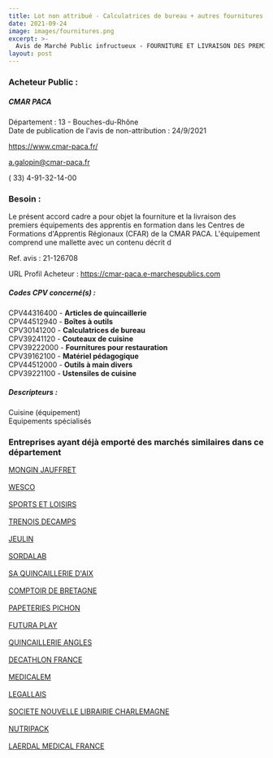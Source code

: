 ```yaml
---
title: Lot non attribué - Calculatrices de bureau + autres fournitures
date: 2021-09-24
image: images/fournitures.png
excerpt: >-
  Avis de Marché Public infructueux - FOURNITURE ET LIVRAISON DES PREMIERS EQUIPEMENTS PROFESSIONNELS POUR LES APPRENTIS DE LA CMAR PACA
layout: post
---
```


### Acheteur Public :
##### CMAR PACA
Département : 13 - Bouches-du-Rhône<br/>
Date de publication de l'avis de non-attribution : 24/9/2021


https://www.cmar-paca.fr/

a.galopin@cmar-paca.fr

( 33) 4-91-32-14-00
### Besoin :

Le présent accord cadre a pour objet la fourniture et la livraison des premiers équipements des apprentis en formation dans les Centres de Formations d'Apprentis Régionaux (CFAR) de la CMAR PACA. L'équipement comprend une mallette avec un contenu décrit d

Ref. avis : 21-126708

URL Profil Acheteur : https://cmar-paca.e-marchespublics.com

##### Codes CPV concerné(s) :
CPV44316400 - **Articles de quincaillerie** <br/>
CPV44512940 - **Boîtes à outils** <br/>
CPV30141200 - **Calculatrices de bureau** <br/>
CPV39241120 - **Couteaux de cuisine** <br/>
CPV39222000 - **Fournitures pour restauration** <br/>
CPV39162100 - **Matériel pédagogique** <br/>
CPV44512000 - **Outils à main divers** <br/>
CPV39221100 - **Ustensiles de cuisine** <br/>

##### Descripteurs :
Cuisine (équipement) <br/>
Equipements spécialisés <br/>

### Entreprises ayant déjà emporté des marchés similaires dans ce département
<a href="/entreprise-543/siren-057814774">MONGIN JAUFFRET</a><br/><br/>
<a href="/entreprise-544/siren-304764863">WESCO</a><br/><br/>
<a href="/entreprise-545/siren-310269378">SPORTS ET LOISIRS</a><br/><br/>
<a href="/entreprise-549/siren-342938107">TRENOIS DECAMPS</a><br/><br/>
<a href="/entreprise-549/siren-344652490">JEULIN</a><br/><br/>
<a href="/entreprise-551/siren-352658801">SORDALAB</a><br/><br/>
<a href="/entreprise-553/siren-389557208">SA QUINCAILLERIE D'AIX</a><br/><br/>
<a href="/entreprise-554/siren-394908297">COMPTOIR DE BRETAGNE</a><br/><br/>
<a href="/entreprise-555/siren-401494828">PAPETERIES PICHON</a><br/><br/>
<a href="/entreprise-556/siren-403151756">FUTURA PLAY</a><br/><br/>
<a href="/entreprise-560/siren-433830015">QUINCAILLERIE ANGLES</a><br/><br/>
<a href="/entreprise-567/siren-500569405">DECATHLON FRANCE</a><br/><br/>
<a href="/entreprise-567/siren-501033138">MEDICALEM</a><br/><br/>
<a href="/entreprise-572/siren-563820489">LEGALLAIS</a><br/><br/>
<a href="/entreprise-573/siren-659501837">SOCIETE NOUVELLE LIBRAIRIE CHARLEMAGNE</a><br/><br/>
<a href="/entreprise-573/siren-702051905">NUTRIPACK</a><br/><br/>
<a href="/entreprise-582/siren-950394916">LAERDAL MEDICAL FRANCE</a><br/><br/>
